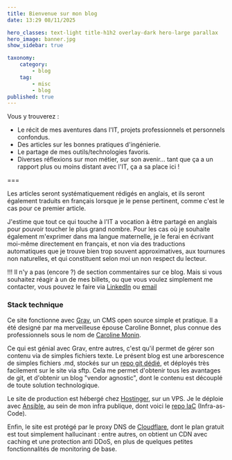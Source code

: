 ```yaml
---
title: Bienvenue sur mon blog
date: 13:29 08/11/2025

hero_classes: text-light title-h1h2 overlay-dark hero-large parallax
hero_image: banner.jpg
show_sidebar: true

taxonomy:
    category: 
        - blog
    tag: 
        - misc
        - blog
published: true
---
```


Vous y trouverez :
- Le récit de mes aventures dans l'IT, projets professionnels et personnels confondus.
- Des articles sur les bonnes pratiques d'ingénierie.
- Le partage de mes outils/technologies favoris.
- Diverses réflexions sur mon métier, sur son avenir... tant que ça a un rapport plus ou moins distant avec l'IT, ça a sa place ici !

===

Les articles seront systématiquement rédigés en anglais, et ils seront également traduits en français lorsque je le pense pertinent, comme c'est le cas pour ce premier article.

J'estime que tout ce qui touche à l'IT a vocation à être partagé en anglais pour pouvoir toucher le plus grand nombre. Pour les cas où je souhaite également m'exprimer dans ma langue maternelle, je le ferai en écrivant moi-même directement en français, et non via des traductions automatiques que je trouve bien trop souvent approximatives, aux tournures non naturelles, et qui constituent selon moi un non respect du lecteur.

!!! Il n'y a pas (encore ?) de section commentaires sur ce blog. Mais si vous souhaitez réagir à un de mes billets, ou que vous voulez simplement me contacter, vous pouvez le faire via [LinkedIn](https://www.linkedin.com/in/quentin-bonnet-1235a8b8/) ou [email](mailto:quentin@bonnet.software)

### Stack technique

Ce site fonctionne avec [Grav](https://github.com/getgrav/grav), un CMS open source simple et pratique. Il a été designé par ma merveilleuse épouse Caroline Bonnet, plus connue des professionnels sous le nom de [Caroline Monin](https://cmonin.dev).

Ce qui est génial avec Grav, entre autres, c'est qu'il permet de gérer son contenu via de simples fichiers texte. Le présent blog est une arborescence de simples fichiers .md, stockés sur un [repo git dédié](https://github.com/le-quentin/blog), et déployés très facilement sur le site via sftp. Cela me permet d'obtenir tous les avantages de git, et d'obtenir un blog "vendor agnostic", dont le contenu est découplé de toute solution technologique.

Le site de production est hébergé chez [Hostinger](https://www.hostinger.com), sur un VPS. Je le déploie avec [Ansible](https://docs.ansible.com), au sein de mon infra publique, dont voici le [repo IaC](https://github.com/le-quentin/public-infra) (Infra-as-Code).

Enfin, le site est protégé par le proxy DNS de [Cloudflare](https://www.cloudflare.com), dont le plan gratuit est tout simplement hallucinant : entre autres, on obtient un CDN avec caching et une protection anti DDoS, en plus de quelques petites fonctionnalités de monitoring de base.
